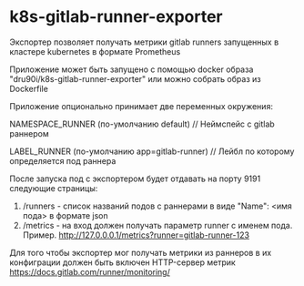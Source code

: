 # k8s-gitlab-runner-exporter
Экспортер позволяет получать метрики gitlab runners запущенных в кластере kubernetes в формате Prometheus

Приложение может быть запущено с помощью docker образа "dru90i/k8s-gitlab-runner-exporter" или можно собрать образ из Dockerfile

Приложение опционально принимает две переменных окружения:

NAMESPACE_RUNNER (по-умолчанию default) // Неймспейс с gitlab раннером

LABEL_RUNNER (по-умолчанию app=gitlab-runner) // Лейбл по которому определяется под раннера

После запуска под с экспортером будет отдавать на порту 9191 следующие страницы:
1. /runners - список названий подов с раннерами в виде "Name": <имя пода> в формате json
2. /metrics - на вход должен получать параметр runner с именем пода. Пример. http://127.0.0.0.1/metrics?runner=gitlab-runner-123 

Для того чтобы экспортер мог получать метрики из раннеров в их конфиграции должен быть включен HTTP-сервер метрик https://docs.gitlab.com/runner/monitoring/
